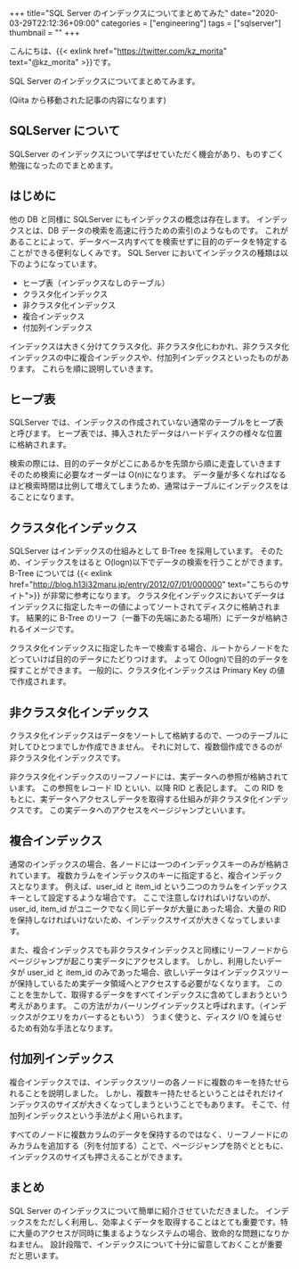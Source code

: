 +++
title="SQL Server のインデックスについてまとめてみた"
date="2020-03-29T22:12:36+09:00"
categories = ["engineering"]
tags = ["sqlserver"]
thumbnail = ""
+++

こんにちは、{{< exlink href="https://twitter.com/kz_morita" text="@kz_morita" >}}です。

SQL Server のインデックスについてまとめてみます。

(Qiita から移動された記事の内容になります)

## SQLServer について

SQLServer のインデックスについて学ばせていただく機会があり、ものすごく勉強になったのでまとめます。

## はじめに

他の DB と同様に SQLServer にもインデックスの概念は存在します。
インデックスとは、DB データの検索を高速に行うための索引のようなものです。
これがあることによって、データベース内すべてを検索せずに目的のデータを特定することができる便利なしくみです。
SQL Server においてインデックスの種類は以下のようになっています。

- ヒープ表（インデックスなしのテーブル）
- クラスタ化インデックス
- 非クラスタ化インデックス
- 複合インデックス
- 付加列インデックス

インデックスは大きく分けてクラスタ化、非クラスタ化にわかれ、非クラスタ化インデックスの中に複合インデックスや、付加列インデックスといったものがあります。
これらを順に説明していきます。

## ヒープ表

SQLServer では、インデックスの作成されていない通常のテーブルをヒープ表と呼びます。
ヒープ表では、挿入されたデータはハードディスクの様々な位置に格納されます。

検索の際には、目的のデータがどこにあるかを先頭から順に走査していきます
そのため検索に必要なオーダーは O(n)になります。
データ量が多くなればなるほど検索時間は比例して増えてしまうため、通常はテーブルにインデックスをはることになります。

## クラスタ化インデックス

SQLServer はインデックスの仕組みとして B-Tree を採用しています。
そのため、インデックスをはると O(logn)以下でデータの検索を行うことができます。
B-Tree については {{< exlink href="http://blog.h13i32maru.jp/entry/2012/07/01/000000" text="こちらのサイト">}} が非常に参考になります。
クラスタ化インデックスにおいてデータはインデックスに指定したキーの値によってソートされてディスクに格納されます。
結果的に B-Tree のリーフ（一番下の先端にあたる場所）にデータが格納されるイメージです。

クラスタ化インデックスに指定したキーで検索する場合、ルートからノードをたどっていけば目的のデータにたどりつけます。
よって O(logn)で目的のデータを探すことができます。
一般的に、クラスタ化インデックスは Primary Key の値で作成されます。

## 非クラスタ化インデックス

クラスタ化インデックスはデータをソートして格納するので、一つのテーブルに対してひとつまでしか作成できません。
それに対して、複数個作成できるのが非クラスタ化インデックスです。

非クラスタ化インデックスのリーフノードには、実データへの参照が格納されています。
この参照をレコード ID といい、以降 RID と表記します。
この RID をもとに、実データへアクセスしデータを取得する仕組みが非クラスタ化インデックスです。
この実データへのアクセスをページジャンプといいます。

## 複合インデックス

通常のインデックスの場合、各ノードには一つのインデックスキーのみが格納されています。
複数カラムをインデックスのキーに指定すると、複合インデックスとなります。
例えば、user_id と item_id という二つのカラムをインデックスキーとして設定するような場合です。
ここで注意しなければいけないのが、user_id, item_id がユニークでなく同じデータが大量にあった場合、大量の RID を保持しなければいけないため、インデックスサイズが大きくなってしまいます。

また、複合インデックスでも非クラスタインデックスと同様にリーフノードからページジャンプが起こり実データにアクセスします。
しかし、利用したいデータが user_id と item_id のみであった場合、欲しいデータはインデックスツリーが保持しているため実データ領域へとアクセスする必要がなくなります。
このことを生かして、取得するデータをすべてインデックスに含めてしまおうという考えがあります。
この方法がカバーリングインデックスと呼ばれます。（インデックスがクエリをカバーするともいう）
うまく使うと、ディスク I/O を減らせるため有効な手法となります。

## 付加列インデックス

複合インデックスでは、インデックスツリーの各ノードに複数のキーを持たせられることを説明しました。
しかし、複数キー持たせるということはそれだけインデックスのサイズが大きくなってしまうということでもあります。
そこで、付加列インデックスという手法がよく用いられます。

すべてのノードに複数カラムのデータを保持するのではなく、リーフノードにのみカラムを追加する（列を付加する）ことで、ページジャンプを防ぐとともに、インデックスのサイズも押さえることができます。

## まとめ

SQL Server のインデックスについて簡単に紹介させていただきました。
インデックスをただしく利用し、効率よくデータを取得することはとても重要です。特に大量のアクセスが同時に集まるようなシステムの場合、致命的な問題になりかねません。
設計段階で、インデックスについて十分に留意しておくことが重要だと思います。
